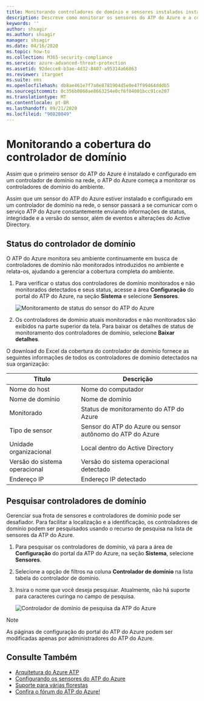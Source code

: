 ```yaml
---
title: Monitorando controladores de domínio e sensores instalados instalados em seus controladores de domínio usando a proteção avançada contra ameaças do Azure
description: Descreve como monitorar os sensores do ATP do Azure e a cobertura dos sensores usando o ATP do Azure
keywords: ''
author: shsagir
ms.author: shsagir
manager: shsagir
ms.date: 04/16/2020
ms.topic: how-to
ms.collection: M365-security-compliance
ms.service: azure-advanced-threat-protection
ms.assetid: 92decce8-b3ae-4d32-8407-a95314a66863
ms.reviewer: itargoet
ms.suite: ems
ms.openlocfilehash: db8ae461e7f7a0e8781904d5e0e47f99464dddb5
ms.sourcegitcommit: 0c356b0860ae8663254e0cf6f04001bcc91ce207
ms.translationtype: MT
ms.contentlocale: pt-BR
ms.lasthandoff: 09/21/2020
ms.locfileid: "90828049"
---
```

# <a name="monitoring-your-domain-controller-coverage"></a>Monitorando a cobertura do controlador de domínio

Assim que o primeiro sensor do ATP do Azure é instalado e configurado em um controlador de domínio na rede, o ATP do Azure começa a monitorar os controladores de domínio do ambiente.

Assim que um sensor do ATP do Azure estiver instalado e configurado em um controlador de domínio na rede, o sensor passará a se comunicar com o serviço ATP do Azure constantemente enviando informações de status, integridade e a versão do sensor, além de eventos e alterações do Active Directory.

## <a name="domain-controller-status"></a>Status do controlador de domínio

O ATP do Azure monitora seu ambiente continuamente em busca de controladores de domínio não monitorados introduzidos no ambiente e relata-os, ajudando a gerenciar a cobertura completa do ambiente.

1. Para verificar o status dos controladores de domínio monitorados e não monitorados detectados e seus status, acesse a área **Configuração** do portal do ATP do Azure, na seção **Sistema** e selecione **Sensores**.

    ![Monitoramento de status do sensor do ATP do Azure](media/atp-sensors-status-monitoring.png)

1. Os controladores de domínio atuais monitorados e não monitorados são exibidos na parte superior da tela. Para baixar os detalhes de status de monitoramento dos controladores de domínio, selecione **Baixar detalhes**.

O download do Excel da cobertura do controlador de domínio fornece as seguintes informações de todos os controladores de domínio detectados na sua organização:

|Título|Descrição|
|----|----|
|Nome do host|Nome do computador|
|Nome de domínio|Nome de domínio|
|Monitorado|Status de monitoramento do ATP do Azure|
|Tipo de sensor|Sensor do ATP do Azure ou sensor autônomo do ATP do Azure|
|Unidade organizacional|Local dentro do Active Directory |
|Versão do sistema operacional| Versão do sistema operacional detectado|
|Endereço IP|Endereço IP detectado|

## <a name="search-domain-controllers"></a>Pesquisar controladores de domínio

Gerenciar sua frota de sensores e controladores de domínio pode ser desafiador. Para facilitar a localização e a identificação, os controladores de domínio podem ser pesquisados usando o recurso de pesquisa na lista de sensores da ATP do Azure.

1. Para pesquisar os controladores de domínio, vá para a área de **Configuração** do portal da ATP do Azure, na seção **Sistema**, selecione **Sensores**.
1. Selecione a opção de filtros na coluna **Controlador de domínio** na lista tabela do controlador de domínio.
1. Insira o nome que você deseja pesquisar. Atualmente, não há suporte para caracteres curinga no campo de pesquisa.

    ![Controlador de domínio de pesquisa da ATP do Azure](media/search-sensor.png)

> [!NOTE]
> As páginas de configuração do portal do ATP do Azure podem ser modificadas apenas por administradores do ATP do Azure.

## <a name="see-also"></a>Consulte Também

- [Arquitetura do Azure ATP](architecture.md)
- [Configurando os sensores do ATP do Azure](install-step5.md)
- [Suporte para várias florestas](multi-forest.md)
- [Confira o fórum do ATP do Azure!](https://aka.ms/azureatpcommunity)

